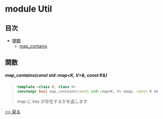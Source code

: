 # module Util

## 目次

- [関数](#関数)
  - [map_contains](#map_containsconst-stdmapk-v-const-k)

## 関数
##### map_contains(const std::map<K, V>&, const K&)
> ```c++
> template <class K, class V>
> constexpr bool map_contains(const std::map<K, V> &map, const K &key)
> ```
> map に key が存在するかを返します

[<< 戻る](../../INDEX.md)